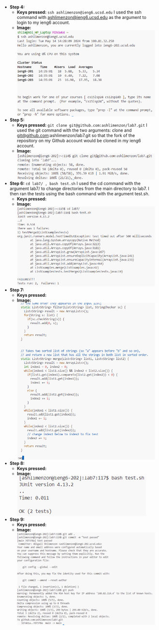 * **Step 4:**
  * **Keys pressed:** `ssh ashlimenzon@ieng6.ucsd.edu` I used the ssh command with ashlimenzon@ieng6.ucsd.edu as the argument to login to my ieng6 account.
  * **Image:** ![Image](step4.png)
* **Step 5:**
  * **Keys pressed:** `git clone git@github.com:ashlimenzon/lab7.git` I used the git command with the two arguments: clone and git@github.com:ashlimenzon/lab7.git so that the fork of the repository on my Github account would be cloned in my ieng6 account.
  * **Image:** ![Image](step5.png)
* **Step 6:** `cd lab7/ , bash test.sh` I used the cd command with the argument lab7/ to change directories from the main directory to lab7. I then ran the tests using the bash command with the argument test.sh.
  * **Keys pressed:**
  * **Image:** ![Image](step6.png)
* **Step 7:**
  * **Keys pressed:** 
  * **Image:** ![Image](step7.png)
* **Step 8:**
  * **Keys pressed:**
  * **Image:** ![Image](step8.png)
* **Step 9:**
  * **Keys pressed:**
  * **Image:** ![Image](step9.png)
